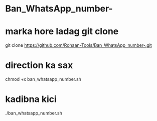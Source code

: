 # Ban_WhatsApp_number- 
# marka hore ladag git clone
git clone https://github.com/Rohaan-Tools/Ban_WhatsApp_number-.git

# direction ka sax
chmod +x ban_whatsapp_number.sh

# kadibna kici 
./ban_whatsapp_number.sh
